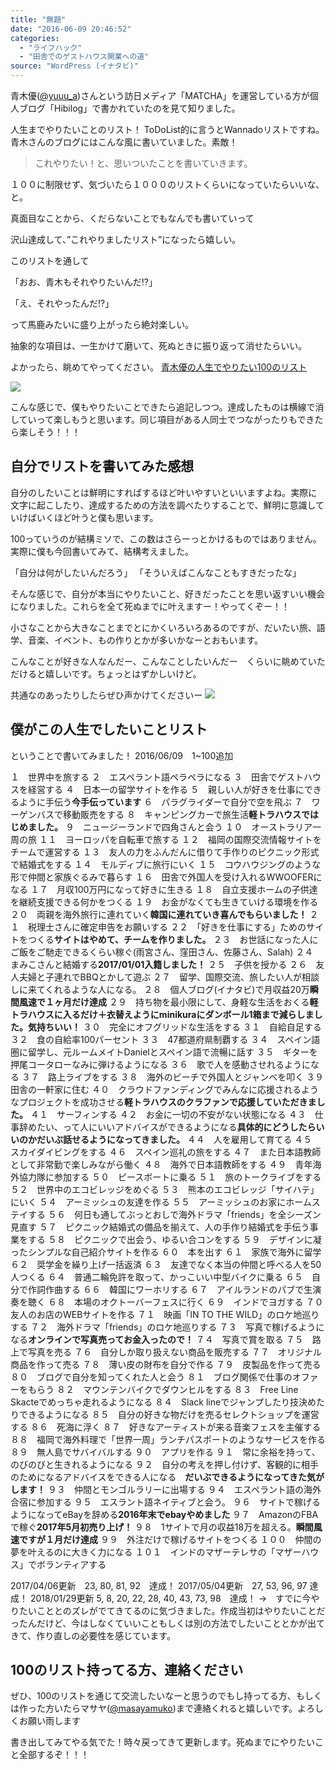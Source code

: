 ```yaml
---
title: "無題"
date: "2016-06-09 20:46:52"
categories:
  - "ライフハック"
  - "田舎でのゲストハウス開業への道"
source: "WordPress (イナタビ)"
---
```


青木優([@yuuu_a](https://twitter.com/yuuu_a))さんという訪日メディア「MATCHA」を運営している方が個人ブログ「Hibilog」で書かれていたのを見て知りました。

人生までやりたいことのリスト！ ToDoList的に言うとWannadoリストですね。青木さんのブログにはこんな風に書いていました。素敵！

> これやりたい！と、思いついたことを書いていきます。

１００に制限せず、気づいたら１０００のリストくらいになっていたらいいな、と。

真面目なことから、くだらないことでもなんでも書いていって

沢山達成して、”これやりましたリスト”になったら嬉しい。

このリストを通して

「おお、青木もそれやりたいんだ!?」

「え、それやったんだ!?」

って馬鹿みたいに盛り上がったら絶対楽しい。

抽象的な項目は、一生かけて磨いて、死ぬときに振り返って消せたらいい。

よかったら、眺めてやってください。
[青木優の人生でやりたい100のリスト](http://www.aokiu.com/%E4%BA%BA%E7%94%9F%E3%81%A7%E3%82%84%E3%82%8A%E3%81%9F%E3%81%84100%E3%81%AE%E3%83%AA%E3%82%B9%E3%83%88/)

![](https://masayamuko.com/wp/wp-content/uploads/2016/06/9593217572_a2bc170950_b.jpg)

こんな感じで、僕もやりたいことできたら追記しつつ。達成したものは横線で消していって楽しもうと思います。同じ項目がある人同士でつながったりもできたら楽しそう！！！

## 自分でリストを書いてみた感想

自分のしたいことは鮮明にすればするほど叶いやすいといいますよね。実際に文字に起こしたり、達成するための方法を調べたりすることで、鮮明に意識していけばいくほど叶うと僕も思います。

100っていうのが結構ミソで、この数はさらーっとかけるものではありません。実際に僕も今回書いてみて、結構考えました。

「自分は何がしたいんだろう」
「そういえばこんなこともすきだったな」

そんな感じで、自分が本当にやりたいこと、好きだったことを思い返すいい機会になりました。これらを全て死ぬまでに叶えますー！やってくぞー！！

小さなことから大きなことまでとにかくいろいろあるのですが、だいたい旅、語学、音楽、イベント、もの作りとかが多いかなーとおもいます。

こんなことが好きな人なんだー、こんなことしたいんだー　くらいに眺めていただけると嬉しいです。ちょっとはずかしいけど。

共通なのあったりしたらぜひ声かけてくださいー
![](https://masayamuko.com/wp/wp-content/uploads/2016/06/9593217572_a2bc170950_b.jpg)

## 僕がこの人生でしたいことリスト

ということで書いてみました！
2016/06/09　1~100追加

１　世界中を旅する
２　エスペラント語ペラペラになる
３　田舎でゲストハウスを経営する
４　日本一の留学サイトを作る
５　親しい人が好きを仕事にできるように手伝う**今手伝っています**
６　パラグライダーで自分で空を飛ぶ
７　ワーゲンバスで移動販売をする
８　キャンピングカーで旅生活**軽トラハウスではじめました。**
９　ニュージーランドで四角さんと会う
１０　オーストラリア一周の旅
１１　ヨーロッパを自転車で旅する
１２　福岡の国際交流情報サイトをチームで運営する
１３　友人の力をふんだんに借りて手作りのピクニック形式で結婚式をする
１４　モルディブに旅行にいく
１５　コウハウジングのような形で仲間と家族ぐるみで暮らす
１６　田舎で外国人を受け入れるWWOOFERになる
１７　月収100万円になって好きに生きる
１８　自立支援ホームの子供達を継続支援できる何かをつくる
１９　お金がなくても生きていける環境を作る
２０　両親を海外旅行に連れていく**韓国に連れていき喜んでもらいました！**
２１　税理士さんに確定申告をお願いする
２２　「好きを仕事にする」ためのサイトをつくる**サイトはやめて、チームを作りました。**
２３　お世話になった人にご飯をご馳走できるくらい稼ぐ(雨宮さん、窪田さん、佐藤さん、Salah)
２４　まみこさんと結婚する**2017/01/01入籍しました！**
２５　子供を授かる
２６　友人夫婦と子連れでBBQとかして遊ぶ
２７　留学、国際交流、旅したい人が相談しに来てくれるような人になる。
２８　個人ブログ(イナタビ)で月収益20万**瞬間風速で１ヶ月だけ達成**
２９　持ち物を最小限にして、身軽な生活をおくる**軽トラハウスに入るだけ＋衣替えようにminikuraにダンボール1箱まで減らしました。気持ちいい！**
３０　完全にオフグリッドな生活をする
３１　自給自足する
３２　食の自給率100パーセント
３３　47都道府県制覇する
３４　スペイン語圏に留学し、元ルームメイトDanielとスペイン語で流暢に話す
３５　ギターを押尾コータローなみに弾けるようになる
３６　歌で人を感動させれるようになる
３７　路上ライブをする
３８　海外のビーチで外国人とジャンベを叩く
３９　田舎の一軒家に住む
４０　クラウドファンディングでみんなに応援されるようなプロジェクトを成功させる**軽トラハウスのクラファンで応援していただきました。**
４１　サーフィンする
４２　お金に一切の不安がない状態になる
４３　仕事辞めたい、って人にいいアドバイスができるようになる**具体的にどうしたらいいのかだいぶ話せるようになってきました。**
４４　人を雇用して育てる
４５　スカイダイビングをする
４６　スペイン巡礼の旅をする
４７　また日本語教師として非常勤で楽しみながら働く
４８　海外で日本語教師をする
４９　青年海外協力隊に参加する
５０　ピースボートに乗る
５１　旅のトークライブをする
５２　世界中のエコビレッジをめぐる
５３　熊本のエコビレッジ「サイハテ」にいく
５４　アーミッシュの友達を作る
５５　アーミッシュのお家にホームステイする
５６　何日も通してぶっとおしで海外ドラマ「friends」を全シーズン見直す
５７　ピクニック結婚式の備品を揃えて、人の手作り結婚式を手伝う事業をする
５８　ピクニックで出会う、ゆるい合コンをする
５９　デザインに凝ったシンプルな自己紹介サイトを作る
６０　本を出す
６１　家族で海外に留学
６２　奨学金を繰り上げ一括返済
６３　友達でなく本当の仲間と呼べる人を50人つくる
６４　普通二輪免許を取って、かっこいい中型バイクに乗る
６５　自分で作詞作曲する
６６　韓国にワーホリする
６７　アイルランドのパブで生演奏を聴く
６８　本場のオクトーバーフェスに行く
６９　インドでヨガする
７０　友人のお店のWEBサイトを作る
７１　映画「IN TO THE WILD」のロケ地巡りする
７２　海外ドラマ「friends」のロケ地巡りする
７３　写真で稼げるようになる**オンラインで写真売ってお金入ったので！**
７４　写真で賞を取る
７５　路上で写真を売る
７６　自分しか取り扱えない商品を販売する
７７　オリジナル商品を作って売る
７８　薄い皮の財布を自分で作る
７９　皮製品を作って売る
８０　ブログで自分を知ってくれた人と会う
８１　ブログ関係で仕事のオファーをもらう
８２　マウンテンバイクでダウンヒルをする
８３　Free Line Skacteでめっちゃ走れるようになる
８４　Slack lineでジャンプしたり技決めたりできるようになる
８５　自分の好きな物だけを売るセレクトショップを運営する
８６　死海に浮く
８７　好きなアーティストが来る音楽フェスを主催する
８８　福岡で海外料理で「世界一周」ランチパスポートのようなサービスを作る
８９　無人島でサバイバルする
９０　アプリを作る
９１　常に余裕を持って、のびのびと生きれるようになる
９２　自分の考えを押し付けず、客観的に相手のためになるアドバイスをできる人になる　**だいぶできるようになってきた気がします！**
９３　仲間とモンゴルラリーに出場する
９４　エスペラント語の海外合宿に参加する
９５　エスラント語ネイティブと会う。
９６　サイトで稼げるようになってeBayを辞める**2016年末でebayやめました**
９７　AmazonのFBAで稼ぐ**2017年5月初売り上げ！**
９８　1サイトで月の収益18万を超える。**瞬間風速ですが１月だけ達成**
９９　外注だけで稼げるサイトをつくる
１００　仲間の夢を叶えるのに大きく力になる
１０１　インドのマザーテレサの「マザーハウス」でボランティアする

2017/04/06更新　23, 80, 81, 92　達成！
2017/05/04更新　27, 53, 96, 97 達成！
2018/01/29更新 5, 8, 20, 22, 28, 40, 43, 73, 98　達成！
→　すでに今やりたいこととのズレがでてきてるのに気づきました。作成当初はやりたいことだったんだけど、今はしなくていいこともしくは別の方法でしたいこととかが出てきて、作り直しの必要性を感じています。

## 100のリスト持ってる方、連絡ください

ぜひ、100のリストを通じて交流したいなーと思うのでもし持ってる方、もしくは作った方いたらマサヤ([@masayamuko](https://twitter.com/MasayaMuko))まで連絡くれると嬉しいです。よろしくお願い雨します

書き出してみてやる気でた！時々戻ってきて更新します。死ぬまでにやりたいこと全部するぞ！！！